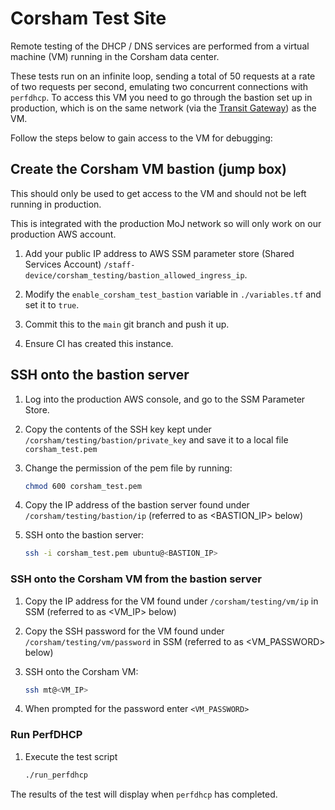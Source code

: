 # Corsham Test Site

Remote testing of the DHCP / DNS services are performed from a virtual machine (VM) running in the Corsham data center.

These tests run on an infinite loop, sending a total of 50 requests at a rate of two requests per second, emulating two concurrent connections with `perfdhcp`.
To access this VM you need to go through the bastion set up in production, which is on the same network (via the [Transit Gateway](https://aws.amazon.com/transit-gateway)) as the VM.

Follow the steps below to gain access to the VM for debugging:

## Create the Corsham VM bastion (jump box)

This should only be used to get access to the VM and should not be left running in production.

This is integrated with the production MoJ network so will only work on our production AWS account.

1. Add your public IP address to AWS SSM parameter store (Shared Services Account) `/staff-device/corsham_testing/bastion_allowed_ingress_ip`.

2. Modify the `enable_corsham_test_bastion` variable in `./variables.tf` and set it to `true`.

3. Commit this to the `main` git branch and push it up.

4. Ensure CI has created this instance.

## SSH onto the bastion server

1. Log into the production AWS console, and go to the SSM Parameter Store.

2. Copy the contents of the SSH key kept under `/corsham/testing/bastion/private_key` and save it to a local file `corsham_test.pem`

3. Change the permission of the pem file by running:

    ```bash
    chmod 600 corsham_test.pem
    ```

4. Copy the IP address of the bastion server found under `/corsham/testing/bastion/ip` (referred to as <BASTION_IP> below)

5. SSH onto the bastion server:

    ```bash
    ssh -i corsham_test.pem ubuntu@<BASTION_IP>
    ```

### SSH onto the Corsham VM from the bastion server

1. Copy the IP address for the VM found under `/corsham/testing/vm/ip` in SSM (referred to as <VM_IP> below)

2. Copy the SSH password for the VM found under `/corsham/testing/vm/password` in SSM (referred to as <VM_PASSWORD> below)

3. SSH onto the Corsham VM:

    ```bash
    ssh mt@<VM_IP>
    ```

4. When prompted for the password enter `<VM_PASSWORD>`

### Run PerfDHCP

1. Execute the test script
    
    ```bash
    ./run_perfdhcp
    ```

The results of the test will display when `perfdhcp` has completed.
